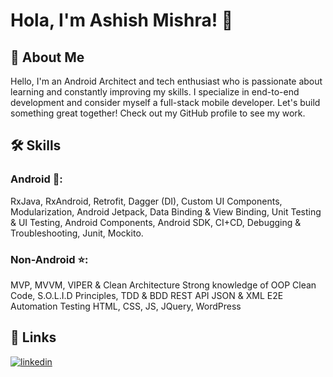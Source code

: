 
# Hola, I'm Ashish Mishra! 👋


## 🚀 About Me
Hello, I'm an Android Architect and tech enthusiast who is passionate about learning and constantly improving my skills. I specialize in end-to-end development and consider myself a full-stack mobile developer. Let's build something great together! Check out my GitHub profile to see my work.

## 🛠 Skills

### Android 🤖:

RxJava, RxAndroid, Retrofit, Dagger (DI), Custom UI Components, Modularization, Android Jetpack, Data Binding & View Binding, Unit Testing & UI Testing, Android Components, Android SDK, CI+CD, Debugging & Troubleshooting, Junit, Mockito.

### Non-Android ⭐️:

MVP, MVVM, VIPER & Clean Architecture 
Strong knowledge of OOP
Clean Code, S.O.L.I.D Principles, TDD & BDD
REST API 
JSON & XML 
E2E Automation Testing 
HTML, CSS, JS, JQuery, WordPress


## 🔗 Links

[![linkedin](https://img.shields.io/badge/linkedin-0A66C2?style=for-the-badge&logo=linkedin&logoColor=white)](https://www.linkedin.com/in/007ashish/)
